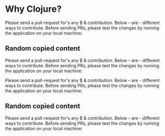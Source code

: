 # Why Clojure?

Please send a pull-request for's any $ & contribution. Below – are - different ways to contribute. Before sending PRs, please test the changes by running the application on your local machine:


## Random copied content


Please send a pull-request for's any $ & contribution. Below – are - different ways to contribute. Before sending PRs, please test the changes by running the application on your local machine:


Please send a pull-request for's any $ & contribution. Below – are - different ways to contribute. Before sending PRs, please test the changes by running the application on your local machine:


## Random copied content


Please send a pull-request for's any $ & contribution. Below – are - different ways to contribute. Before sending PRs, please test the changes by running the application on your local machine:
